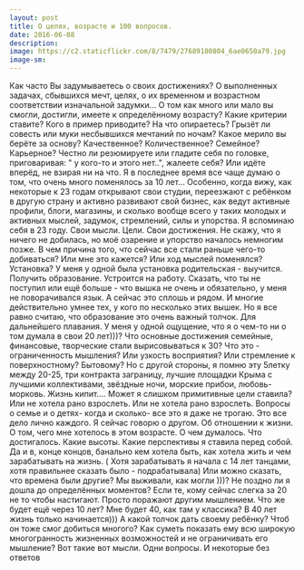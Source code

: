 ```yaml
---
layout: post
title: О целях, возрасте и 100 вопросов. 
date: 2016-06-08
description: 
image: https://c2.staticflickr.com/8/7479/27689180804_6ae0650a79.jpg
image-sm: 
---
```

<p>  Как часто Вы задумываетесь о своих достижениях? О выполненных задачах, сбывшихся мечт, целях, о их временном и возрастном соответствии изначальной задумки... О том как много или мало вы смогли, достигли, имеете к определённому возрасту? Какие критерии ставите? Кого в пример приводите? На что опираетесь? Грызёт ли совесть или муки несбывшихся мечтаний по ночам?
Какое мерило вы берёте за основу? Качественное? Количественное? Семейное? Карьерное? Честно ли резюмируете или гладите себя по головке, приговаривая: " у кого-то и этого нет..", жалеете себя? Или идёте вперёд, не взирая ни на что. 
Я в последнее время все чаще думаю о том, что очень много поменялось за 10 лет... Особенно, когда вижу, как некоторые к 23 годам открывают свои студии, переезжают с ребёнком в другую страну и активно развивают свой бизнес, как ведут активные профили, блоги, магазины, и сколько вообще всего у таких молодых и активных мыслей, задумок, стремлений, силы и упорства. 
Я вспоминаю себя в 23 году. Свои мысли. Цели. Свои достижения. Не скажу, что я ничего не добилась, но моё озарение и упорство началось немногим позже. В чем причина того, что сейчас все стали раньше чего-то добиваться? Или мне это кажется? Или ход мыслей поменялся? Установка? 
У меня у одной была установка родительская - выучится. Получить образование. Устроится на работу. Сказать, что ты не поступил или ещё больше - что вышка не очень и обязательно, у меня не поворачивался язык. А сейчас это сплошь и рядом. И многие действительно умнее тех, у кого по несколько этих вышек. Но я все равно считаю, что образование это очень важный толчок. Для дальнейшего плавания. 
У меня у одной ощущение, что я о чем-то ни о том думала в свои 20 лет)))? Что основные достижения семейные, финансовые, творческие стали вырисовываться к 30? 
Что это - ограниченность мышления? Или узкость восприятия? Или стремление к поверхностному? Бытовому? 
Но с другой стороны, я помню эту 5летку между 20-25, три контракта заграницу, лучшие площадки Крыма с лучшими коллективами, звёздные ночи, морские прибои, любовь-морковь. Жизнь кипит.... Может я слишком примитивные цели ставила? Или не хотела рано взрослеть.
Или не хотела рано взрослеть. Вопросы о семье и о детях- когда и сколько- все это я даже не трогаю. Это все дело лично каждого. Я сейчас говорю о другом. Об отношении к жизни. О том, чего мне хотелось в этом возрасте. О чем думалось. Что достигалось. Какие высоты. Какие перспективы я ставила перед собой. Да и в, конце концов, банально кем хотела быть, как хотела жить и чем зарабатывать на жизнь. ( Хотя зарабатывать я начала с 14 лет танцами, хотя правильнее сказать было - подрабатывала)
Или можно сказать, что времена были другие? Мы выживали, как могли )))? Не поздно ли я дошла до определённых моментов? Если те, кому сейчас слегка за 20 не то чтобы настигают. Просто поражают другим мышлением. Что же будет ещё через 10 лет? Мне будет 40, как там у классика? В 40 лет жизнь только начинается))) 
А какой толчок дать своему ребёнку? Чтоб он тоже смог добиться многого? Как суметь показать ему всю широкую многогранность жизненных возможностей и не ограничивать его мышление? 
Вот такие вот мысли. Одни вопросы. И некоторые без ответов </p>
